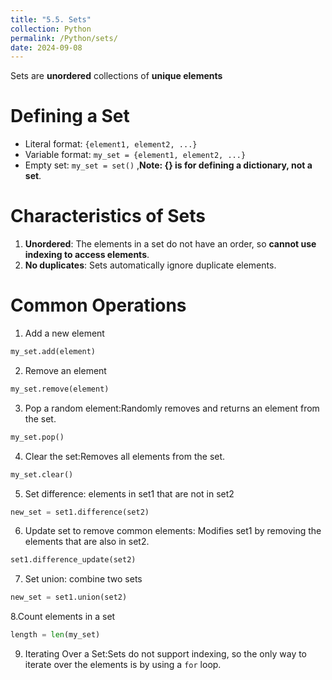 ```yaml
---
title: "5.5. Sets"
collection: Python
permalink: /Python/sets/
date: 2024-09-08
---
```

Sets are **unordered** collections of **unique elements**

# Defining a Set
- Literal format: `{element1, element2, ...}`
- Variable format: `my_set = {element1, element2, ...}`
- Empty set: `my_set = set()` ,**Note: {} is for defining a dictionary, not a set**.

# Characteristics of Sets
1. **Unordered**: The elements in a set do not have an order, so **cannot use indexing to access elements**.
2. **No duplicates**: Sets automatically ignore duplicate elements.

# Common Operations
1. Add a new element
```python
my_set.add(element)
```
2. Remove an element
```python
my_set.remove(element)
```
3. Pop a random element:Randomly removes and returns an element from the set.
```python
my_set.pop()
```
4. Clear the set:Removes all elements from the set.
```python
my_set.clear()
```
5. Set difference: elements in set1 that are not in set2
```python
new_set = set1.difference(set2)
```
6. Update set to remove common elements: Modifies set1 by removing the elements that are also in set2.
```python
set1.difference_update(set2)
```
7. Set union: combine two sets
```python
new_set = set1.union(set2)
```
8.Count elements in a set
```python
length = len(my_set)
```
9. Iterating Over a Set:Sets do not support indexing, so the only way to iterate over the elements is by using a `for` loop.